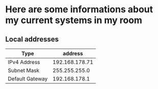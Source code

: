 # Here are some informations about my current systems in my room

## Local addresses

| Type            | address        |
| --------------- | -------------- |
| IPv4 Address    | 192.168.178.71 |
| Subnet Mask     | 255.255.255.0  |
| Default Gateway | 192.168.178.1  |
